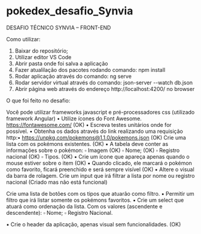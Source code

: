 # pokedex_desafio_Synvia
 DESAFIO TÉCNICO SYNVIA – FRONT-END
 
 Como utilizar:
 1) Baixar do repositório;
 2) Utilizar editor VS Code
 3) Abrir pasta onde foi salva a aplicação
 4) Fazer atualilação dos pacotes rodando  comando: npm install
 5) Rodar aplicação através do comando: ng serve
 6) Rodar servidor virtual através do comando: json-server --watch db.json
 7) Abrir página web através do endereço http://localhost:4200/  no browser


O que foi feito no desafio:

Você pode utilizar frameworks javascript e pré-processadores css (utilizado framework Angular)
• Utilize ícones do Font Awesome. https://fontawesome.com/  (OK)
• Escreva testes unitários onde for possível.
• Obtenha os dados através do link realizando uma requisição http:• https://unpkg.com/pokemons@1.1.0/pokemons.json   (OK)
Crie uma lista com os pokémons existentes. (OK)
▪ A tabela deve conter as informações sobre o pokémon:
▫ Imagem (OK)
▫ Nome; (OK)
▫ Registro nacional (OK)
▫ Tipos. (OK)
▪ Crie um ícone que apareça apenas quando o mouse estiver sobre o item (OK)
▪ Quando clicado, ele marcará o pokémon como favorito, ficará preenchido e será sempre visível (OK)
▪ Altere o visual da barra de rolagem.
 Crie um input que irá filtrar a lista por nome ou registro nacional (Criado mas não está funcional)
 
 Crie uma lista de botões com os tipos que atuarão como filtro.
▪ Permitir um filtro que irá listar somente os pokémons favoritos.
▪ Crie um select que atuará como ordenação da lista. Com os valores (ascendente e descendente):
▫ Nome;
▫ Registro Nacional.

▪ Crie o header da aplicação, apenas visual sem funcionalidades. (OK)

